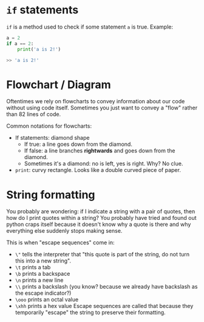 # `if` statements
`if` is a method used to check if some statement `a` is true. Example:
```python
a = 2
if a == 2:
	print('a is 2!')

>> 'a is 2!'
```
# Flowchart / Diagram
Oftentimes we rely on flowcharts to convey information about our code without using code itself. Sometimes you just want to convey a "flow" rather than 82 lines of code.

Common notations for flowcharts:
- If statements: diamond shape
	- If true: a line goes down from the diamond.
	- If false: a line branches **rightwards** and goes down from the diamond.
	- Sometimes it's a diamond: no is left, yes is right. Why? No clue.
- `print`: curvy rectangle. Looks like a double curved piece of paper.

# String formatting
You probably are wondering: if I indicate a string with a pair of quotes, then how do I print quotes within a string? You probably have tried and found out python craps itself because it doesn't know why a quote is there and why everything else suddenly stops making sense.

This is when "escape sequences" come in:
- `\"` tells the interpreter that "this quote is part of the string, do not turn this into a new string".
- `\t` prints a tab
- `\b` prints a backspace
- `\n` prints a new line
- `\\` prints a backslash (you know? because we already have backslash as the escape indicator?)
- `\ooo` prints an octal value
- `\xhh` prints a hex value
Escape sequences are called that because they temporarily "escape" the string to preserve their formatting.